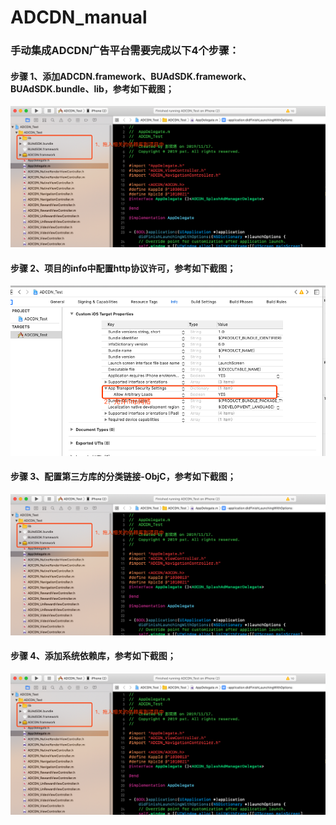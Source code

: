 # ADCDN_manual
### 手动集成ADCDN广告平台需要完成以下4个步骤：
#### 步骤 1、添加ADCDN.framework、BUAdSDK.framework、BUAdSDK.bundle、lib，参考如下截图；
![步骤1](https://github.com/pengshuangta/images/blob/master/ADCDN02.png)
#### 步骤 2、项目的info中配置http协议许可，参考如下截图；
![步骤2](https://github.com/pengshuangta/images/blob/master/ADCDN03.png)
#### 步骤 3、配置第三方库的分类链接-ObjC，参考如下截图；
![步骤3](https://github.com/pengshuangta/images/blob/master/ADCDN02.png)
#### 步骤 4、添加系统依赖库，参考如下截图；
![步骤4](https://github.com/pengshuangta/images/blob/master/ADCDN02.png)
